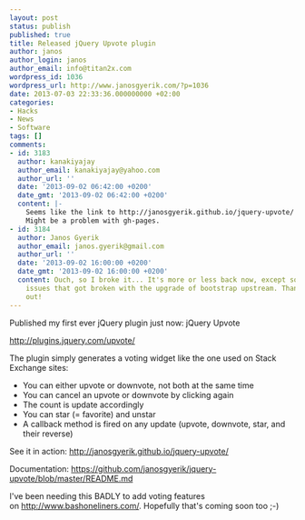 ```yaml
---
layout: post
status: publish
published: true
title: Released jQuery Upvote plugin
author: janos
author_login: janos
author_email: info@titan2x.com
wordpress_id: 1036
wordpress_url: http://www.janosgyerik.com/?p=1036
date: 2013-07-03 22:33:36.000000000 +02:00
categories:
- Hacks
- News
- Software
tags: []
comments:
- id: 3183
  author: kanakiyajay
  author_email: kanakiyajay@yahoo.com
  author_url: ''
  date: '2013-09-02 06:42:00 +0200'
  date_gmt: '2013-09-02 06:42:00 +0200'
  content: |-
    Seems like the link to http://janosgyerik.github.io/jquery-upvote/ is broken.
    Might be a problem with gh-pages.
- id: 3184
  author: Janos Gyerik
  author_email: janos.gyerik@gmail.com
  author_url: ''
  date: '2013-09-02 16:00:00 +0200'
  date_gmt: '2013-09-02 16:00:00 +0200'
  content: Ouch, so I broke it... It's more or less back now, except some styling
    issues that got broken with the upgrade of bootstrap upstream. Thanks for pointing
    out!
---
```

Published my first ever jQuery plugin just now: jQuery Upvote

<a href="http://plugins.jquery.com/upvote/">http://plugins.jquery.com/upvote/</a>

The plugin simply generates a voting widget like the one used on Stack Exchange sites:
<ul>
	<li><span style="line-height: 14px;">You can either upvote or downvote, not both at the same time</span></li>
	<li>You can cancel an upvote or downvote by clicking again</li>
	<li>The count is update accordingly</li>
	<li>You can star (= favorite) and unstar</li>
	<li>A callback method is fired on any update (upvote, downvote, star, and their reverse)</li>
</ul>
See it in action: <a href="http://janosgyerik.github.io/jquery-upvote/">http://janosgyerik.github.io/jquery-upvote/</a>

Documentation: <a href="https://github.com/janosgyerik/jquery-upvote/blob/master/README.md">https://github.com/janosgyerik/jquery-upvote/blob/master/README.md</a>

I've been needing this BADLY to add voting features on <a href="http://www.bashoneliners.com/">http://www.bashoneliners.com/</a>. Hopefully that's coming soon too ;-)
